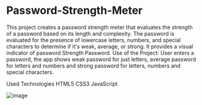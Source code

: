 # Password-Strength-Meter
This project creates a password strength meter that evaluates the strength of a password based on its length and complexity. The password is evaluated for the presence of lowercase letters, numbers, and special characters to determine if it's weak, average, or strong. It provides a visual indicator of password Strength Password.
Use of the Project:
User enters a password, the app shows weak password for just letters, average password for letters and numbers and strong password for letters, numbers and special characters.

Used Technologies
HTML5
CSS3
JavaScript






![image](https://github.com/user-attachments/assets/5d822eda-c241-4d60-9824-be072645f430)
